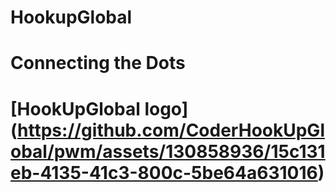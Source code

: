 # HookupGlobal
# Connecting the Dots

# [HookUpGlobal logo] (https://github.com/CoderHookUpGlobal/pwm/assets/130858936/15c131eb-4135-41c3-800c-5be64a631016)
